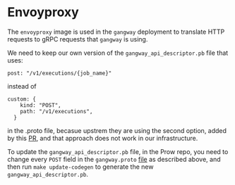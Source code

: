 # Envoyproxy
The `envoyproxy` image is used in the `gangway` deployment to translate HTTP requests to gRPC requests that `gangway` is using.

We need to keep our own version of the `gangway_api_descriptor.pb` file that uses:
    
    post: "/v1/executions/{job_name}"

instead of 

    custom: {
        kind: "POST",
        path: "/v1/executions",
      }

in the .proto file, becasue upstrem they are using the second option, added by this [PR](https://github.com/kubernetes/test-infra/commit/2f37155f3842a0f5b3ecca02f28b3e14759f023a), and that approach does not work in our infrastructure.

To update the `gangway_api_descriptor.pb` file, in the Prow repo, you need to change every `POST` field in the `gangway.proto` [file](https://github.com/kubernetes-sigs/prow/blob/main/pkg/gangway/gangway.proto) as described above, and then run `make update-codegen` to generate the new `gangway_api_descriptor.pb`.